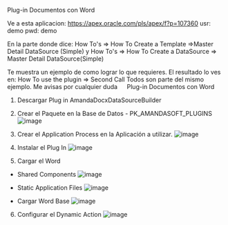 Plug-in Documentos con Word


Ve a esta aplicacion: https://apex.oracle.com/pls/apex/f?p=107360
usr: demo
pwd: demo


En la parte donde dice:
How To's => How To Create a Template =>Master Detail DataSource (Simple)
y
How To's => How To Create a DataSource => Master Detail DataSource(Simple)

Te muestra un ejemplo de como lograr lo que requieres.
El resultado lo ves en:
How To use the plugin => Second Call
Todos son parte del mismo ejemplo.
Me avisas por cualquier duda
 
Plug-in Documentos con Word

1.	Descargar Plug in AmandaDocxDataSourceBuilder
2.	Crear el Paquete en la Base de Datos - PK_AMANDASOFT_PLUGINS
 ![image](https://user-images.githubusercontent.com/64084293/117481043-0a391d80-af28-11eb-8cc2-2d16785c89bd.png)

3.	Crear el Application Process en la Aplicación a utilizar.
 ![image](https://user-images.githubusercontent.com/64084293/117481063-102efe80-af28-11eb-993b-39f2acd63bbc.png)

4.	Instalar el Plug In
![image](https://user-images.githubusercontent.com/64084293/117481079-13c28580-af28-11eb-8ab6-5ea9ceea1098.png)

 
5.	Cargar el Word
-	Shared Components
 ![image](https://user-images.githubusercontent.com/64084293/117481092-17560c80-af28-11eb-9cd1-24fa4832950e.png)

-	Static Application Files
 ![image](https://user-images.githubusercontent.com/64084293/117481104-1ae99380-af28-11eb-8030-2b02328d67ed.png)

-	Cargar Word Base
 ![image](https://user-images.githubusercontent.com/64084293/117481116-1de48400-af28-11eb-8253-96c317a6ab7c.png)


6.	Configurar el Dynamic Action
 ![image](https://user-images.githubusercontent.com/64084293/117481127-21780b00-af28-11eb-9f6e-acaef7aef496.png)


